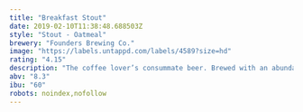 ```yaml
---
title: "Breakfast Stout"
date: 2019-02-10T11:38:48.688503Z
style: "Stout - Oatmeal"
brewery: "Founders Brewing Co."
image: "https://labels.untappd.com/labels/4589?size=hd"
rating: "4.15"
description: "The coffee lover’s consummate beer. Brewed with an abundance of flaked oats, bitter and imported chocolates, and Sumatra and Kona coffee, this stout has an intense fresh-roasted java nose topped with a frothy, cinnamon-colored head that goes forever."
abv: "8.3"
ibu: "60"
robots: noindex,nofollow
---
```

